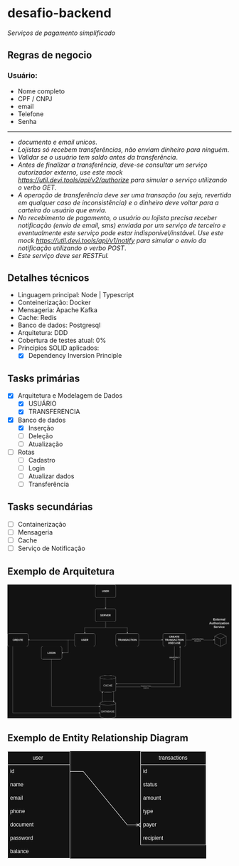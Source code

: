 # desafio-backend

_Serviços de pagamento simplificado_

## Regras de negocio

### Usuário:

- Nome completo
- CPF / CNPJ
- email
- Telefone
- Senha

---

- _documento e email unicos_.
- _Lojistas só recebem transferências, não enviam dinheiro para ninguém_.
- _Validar se o usuário tem saldo antes da transferência_.
- _Antes de finalizar a transferência, deve-se consultar um serviço autorizador externo, use este mock https://util.devi.tools/api/v2/authorize para simular o serviço utilizando o verbo GET_.
- _A operação de transferência deve ser uma transação (ou seja, revertida em qualquer caso de inconsistência) e o dinheiro deve voltar para a carteira do usuário que envia_.
- _No recebimento de pagamento, o usuário ou lojista precisa receber notificação (envio de email, sms) enviada por um serviço de terceiro e eventualmente este serviço pode estar indisponível/instável. Use este mock https://util.devi.tools/api/v1/notify para simular o envio da notificação utilizando o verbo POST_.
- _Este serviço deve ser RESTFul._

## Detalhes técnicos

- Linguagem principal: Node | Typescript
- Conteinerização: Docker
- Mensageria: Apache Kafka
- Cache: Redis
- Banco de dados: Postgresql
- Arquitetura: DDD
- Cobertura de testes atual: 0%
- Principios SOLID aplicados:
  - [x] Dependency Inversion Principle

## Tasks primárias

- [X] Arquitetura e Modelagem de Dados
  - [X] USUÁRIO
  - [x] TRANSFERENCIA
- [X] Banco de dados
  - [x] Inserção
  - [ ] Deleção
  - [ ] Atualização
- [ ] Rotas
  - [ ] Cadastro
  - [ ] Login
  - [ ] Atualizar dados
  - [ ] Transferência

## Tasks secundárias

- [ ] Containerização
- [ ] Mensageria
- [ ] Cache
- [ ] Serviço de Notificação

## Exemplo de Arquitetura
![](https://github.com/c1r5/desafio-backend/blob/main/images/backend-challenge-arquitetura-inicial.png?raw=true)

## Exemplo de Entity Relationship Diagram
![](https://github.com/c1r5/desafio-backend/blob/main/images/backend-challenge-ERD.png?raw=true)
